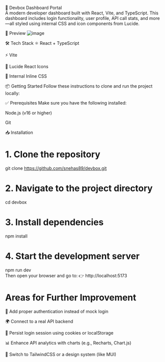 🚀 Devbox Dashboard Portal </br>
A modern developer dashboard built with React, Vite, and TypeScript. This dashboard includes login functionality, user profile, API call stats, and more—all styled using internal CSS and icon components from Lucide.

📸 Preview
![image](https://github.com/user-attachments/assets/b413e331-debd-4c4e-b6fc-9c55182aa946)


🛠️ Tech Stack
⚛️ React + TypeScript

⚡ Vite

🎨 Lucide React Icons

🧠 Internal Inline CSS 

📦 Getting Started
Follow these instructions to clone and run the project locally:

✅ Prerequisites
Make sure you have the following installed:

Node.js (v16 or higher)

Git

📥 Installation

# 1. Clone the repository
git clone https://github.com/snehas89/devbox.git

# 2. Navigate to the project directory
cd devbox

# 3. Install dependencies
npm install

# 4. Start the development server
npm run dev </br>
Then open your browser and go to:
👉 http://localhost:5173

# Areas for Further Improvement
🔐 Add proper authentication instead of mock login

🌍 Connect to a real API backend

💾 Persist login session using cookies or localStorage

📊 Enhance API analytics with charts (e.g., Recharts, Chart.js)

🎨 Switch to TailwindCSS or a design system (like MUI)



